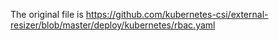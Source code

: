 The original file is https://github.com/kubernetes-csi/external-resizer/blob/master/deploy/kubernetes/rbac.yaml
